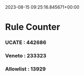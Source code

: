 2023-08-15 09:25:16.845671+00:00
# Rule Counter 
 ### UCATE : 442686

 ### Veneto : 233323

 ### Allowlist : 13929
